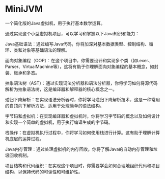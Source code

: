 # MiniJVM
一个简化版的Java虚拟机，用于执行基本数学运算。

通过实现这个小型虚拟机项目，可以学习和掌握以下Java知识和能力：

Java基础语法：通过编写Java代码，你将加深对基本数据类型、控制结构、循环、类和对象等基础语法的理解。

面向对象编程（OOP）：在这个项目中，你需要设计和实现多个类（如Lexer、Parser、VirtualMachine等），这将有助于你理解面向对象编程的基本概念，如封装、继承和多态。

抽象语法树（AST）：通过实现词法分析器和语法分析器，你将学习如何将源代码解析为抽象语法树，这是编译器和解释器的核心概念之一。

递归下降解析：在实现语法分析器时，你将学习递归下降解析技术，这是一种常用的自顶向下解析方法，适用于处理简单的语法结构。

字节码和虚拟机：在实现编译器和虚拟机时，你将学习字节码的概念以及如何设计和实现一个简单的虚拟机，用于执行编译生成的字节码。

栈操作：在虚拟机执行过程中，你将学习如何使用栈进行计算。这有助于理解计算机底层的运算过程。

Java内存管理：通过处理虚拟机的内存回收，你将了解Java的自动内存管理和垃圾回收机制。

项目结构和代码组织：在实现这个项目时，你需要学会如何合理地组织代码和项目结构，以保持代码的可读性和可维护性。